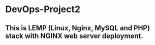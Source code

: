 # DevOps-Project2

## This is LEMP (Linux, Nginx, MySQL and PHP) stack with NGINX web server deployment.
